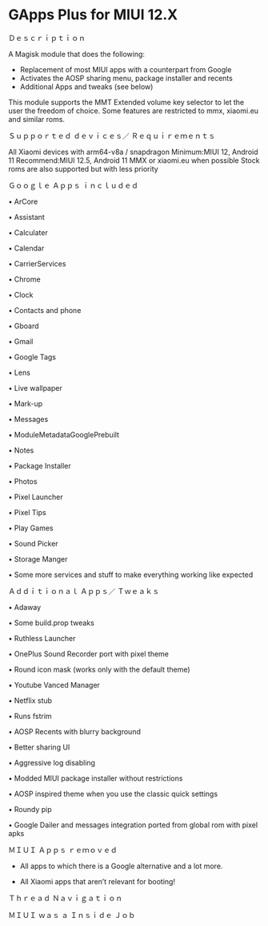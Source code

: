 # GApps Plus for MIUI 12.X

Ｄｅｓｃｒｉｐｔｉｏｎ


A Magisk module that does the following:

- Replacement of most MIUI apps with a counterpart from Google
- Activates the AOSP sharing menu, package installer and recents
- Additional Apps and tweaks (see below)

This module supports the MMT Extended volume key selector to let the user the freedom of choice.
Some features are restricted to mmx, xiaomi.eu and similar roms.



Ｓｕｐｐｏｒｔｅｄ ｄｅｖｉｃｅｓ／
Ｒｅｑｕｉｒｅｍｅｎｔｓ


All Xiaomi devices with arm64-v8a / snapdragon
Minimum:MIUI 12, Android 11
Recommend:MIUI 12.5, Android 11
MMX or xiaomi.eu when possible
Stock roms are also supported but with less priority



Ｇｏｏｇｌｅ  Ａｐｐｓ
ｉｎｃｌｕｄｅｄ


• ArCore

• Assistant

• Calculater

• Calendar

• CarrierServices

• Chrome

• Clock

• Contacts and phone

• Gboard

• Gmail

• Google Tags

• Lens

• Live wallpaper

• Mark-up

• Messages

• ModuleMetadataGooglePrebuilt

• Notes

• Package Installer

• Photos

• Pixel Launcher

• Pixel Tips

• Play Games

• Sound Picker

• Storage Manger

• Some more services and stuff to make everything working like expected



Ａｄｄｉｔｉｏｎａｌ  Ａｐｐｓ／
Ｔｗｅａｋｓ


• Adaway

• Some build.prop tweaks

• Ruthless Launcher

• OnePlus Sound Recorder port with pixel theme

• Round icon mask (works only with the default theme)

• Youtube Vanced Manager

• Netflix stub

• Runs fstrim

• AOSP Recents with blurry background

• Better sharing UI

• Aggressive log disabling

• Modded MIUI package installer without restrictions

• AOSP inspired theme when you use the classic quick settings

• Roundy pip

• Google Dailer and messages integration ported from global rom with pixel apks



ＭＩＵＩ  Ａｐｐｓ ｒｅｍｏｖｅｄ


- All apps to which there is a Google alternative and a lot more.

- All Xiaomi apps that aren’t relevant for booting!



Ｔｈｒｅａｄ   Ｎａｖｉｇａｔｉｏｎ


ＭＩＵＩ  ｗａｓ  ａ  Ｉｎｓｉｄｅ  Ｊｏｂ
